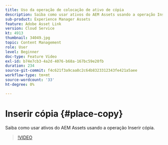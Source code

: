 ```yaml
---
title: Uso da operação de colocação de ativo de cópia
description: Saiba como usar ativos do AEM Assets usando a operação Inserir cópia.
sub-product: Experience Manager Assets
feature: Adobe Asset Link
version: Cloud Service
kt: 4913
thumbnail: 34049.jpg
topic: Content Management
role: User
level: Beginner
doc-type: Feature Video
exl-id: b74e7cb3-4a2d-4076-b68a-167bc59e20fb
duration: 234
source-git-commit: f4c621f3a9caa8c2c64b8323312343fe421a5aee
workflow-type: tm+mt
source-wordcount: '33'
ht-degree: 0%

---
```


# Inserir cópia {#place-copy}

Saiba como usar ativos do AEM Assets usando a operação Inserir cópia.

>[!VIDEO](https://video.tv.adobe.com/v/34049?quality=12&learn=on)
